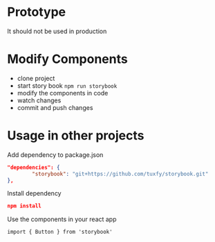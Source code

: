 # Prototype

It should not be used in production


# Modify Components

- clone project
- start story book `npm run storybook`
- modify the components in code
- watch changes
- commit and push changes



# Usage in other projects

Add dependency to package.json

```json
"dependencies": {
		"storybook": "git+https://github.com/tuxfy/storybook.git"
},
```

Install dependency

```json
npm install
```

Use the components in your react app

```
import { Button } from 'storybook'
```
